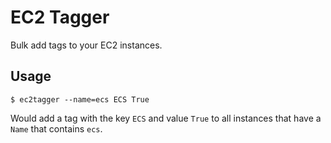 # EC2 Tagger

Bulk add tags to your EC2 instances.

## Usage

```
$ ec2tagger --name=ecs ECS True
```

Would add a tag with the key `ECS` and value `True` to all instances that have a `Name` that contains `ecs`.